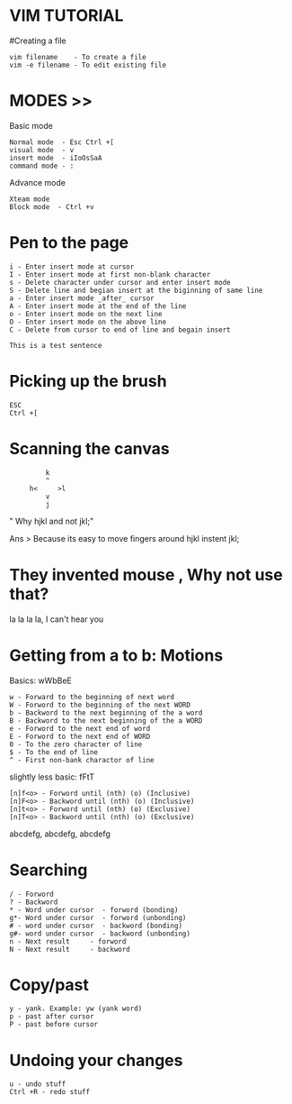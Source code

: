 
VIM TUTORIAL
=

#Creating a file

	vim filename    - To create a file
	vim -e filename - To edit existing file 

MODES >>
===

Basic mode 

	Normal mode  - Esc Ctrl +[
	visual mode  - v
	insert mode  - iIoOsSaA 
	command mode - : 
Advance mode 

	Xteam mode
	Block mode  - Ctrl +v

Pen to the page
===

	i - Enter insert mode at cursor 
	I - Enter insert mode at first non-blank character
	s - Delete character under cursor and enter insert mode
	S - Delete line and begian insert at the biginning of same line 
	a - Enter insert mode _after_ cursor 
	A - Enter insert mode at the end of the line
	o - Enter insert mode on the next line
	O - Enter insert mode on the above line
	C - Delete from cursor to end of line and begain insert

	This is a test sentence 

Picking up the brush 
===

	ESC
	Ctrl +[

Scanning the canvas 
===
	
	       	 k 
			 ^
	     h<     >l
			 v
             j

" Why hjkl and not jkl;" 

Ans > Because its easy to move fingers around hjkl instent jkl;

They invented mouse , Why not use that?
===

la la la la, I can't hear you


Getting from a to b: Motions
===

Basics: wWbBeE

	w - Forward to the beginning of next word
	W - Forword to the beginning of the next WORD
	b - Backword to the next beginning of the a word
	B - Backword to the next beginning of the a WORD
	e - Forword to the next end of word
	E - Forword to the next end of WORD
	0 - To the zero character of line
	$ - To the end of line 
	^ - First non-bank charactor of line


slightly less basic: fFtT 
	
	[n]f<o> - Forword until (nth) (o) (Inclusive)
	[n]F<o> - Backword until (nth) (o) (Inclusive) 
	[n]t<o> - Forword until (nth) (o) (Exclusive)
	[n]T<o> - Backword until (nth) (o) (Exclusive)
	
abcdefg, abcdefg, abcdefg


Searching 
===

	/ - Forword
	? - Backword
	* - Word under cursor  - forword (bonding)
	g*- Word under cursor  - forword (unbonding)
	# - word under cursor  - backword (bonding)
	g#- word under cursor  - backword (unbonding)
	n - Next result 	- forword
	N - Next result 	- backword


Copy/past
===

	y - yank. Example: yw (yank word)
	p - past after cursor 
	P - past before cursor 

Undoing your changes 
===

	u - undo stuff
	Ctrl +R - redo stuff


